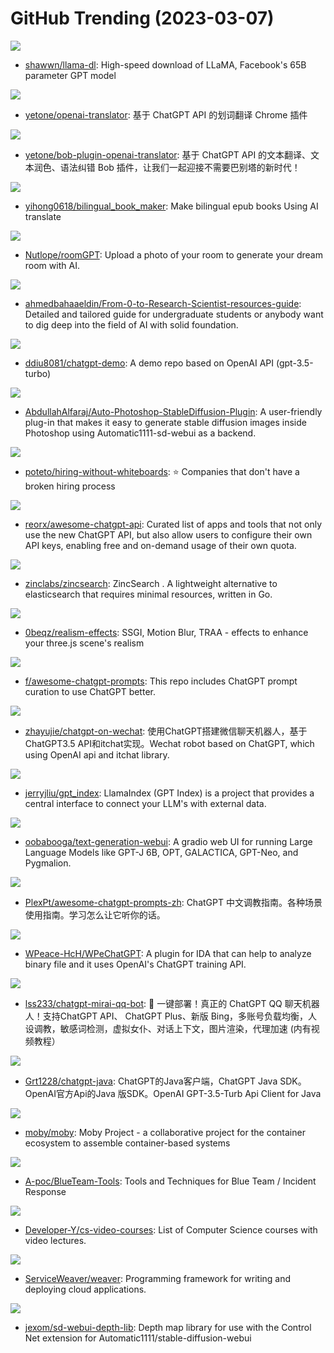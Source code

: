 # GitHub Trending (2023-03-07)

![](https://img.shields.io/badge/Shell-New%20339-green?style=flat-square&logo=appveyor)
- [shawwn/llama-dl](https://github.com/shawwn/llama-dl): High-speed download of LLaMA, Facebook's 65B parameter GPT model

![](https://img.shields.io/badge/TypeScript-New%20793-green?style=flat-square&logo=appveyor)
- [yetone/openai-translator](https://github.com/yetone/openai-translator): 基于 ChatGPT API 的划词翻译 Chrome 插件

![](https://img.shields.io/badge/JavaScript-New%20321-green?style=flat-square&logo=appveyor)
- [yetone/bob-plugin-openai-translator](https://github.com/yetone/bob-plugin-openai-translator): 基于 ChatGPT API 的文本翻译、文本润色、语法纠错 Bob 插件，让我们一起迎接不需要巴别塔的新时代！

![](https://img.shields.io/badge/Python-New%20461-green?style=flat-square&logo=appveyor)
- [yihong0618/bilingual_book_maker](https://github.com/yihong0618/bilingual_book_maker): Make bilingual epub books Using AI translate

![](https://img.shields.io/badge/TypeScript-New%20442-green?style=flat-square&logo=appveyor)
- [Nutlope/roomGPT](https://github.com/Nutlope/roomGPT): Upload a photo of your room to generate your dream room with AI.

![](https://img.shields.io/badge/none-New%2071-green?style=flat-square&logo=appveyor)
- [ahmedbahaaeldin/From-0-to-Research-Scientist-resources-guide](https://github.com/ahmedbahaaeldin/From-0-to-Research-Scientist-resources-guide): Detailed and tailored guide for undergraduate students or anybody want to dig deep into the field of AI with solid foundation.

![](https://img.shields.io/badge/TypeScript-New%20488-green?style=flat-square&logo=appveyor)
- [ddiu8081/chatgpt-demo](https://github.com/ddiu8081/chatgpt-demo): A demo repo based on OpenAI API (gpt-3.5-turbo)

![](https://img.shields.io/badge/JavaScript-New%20286-green?style=flat-square&logo=appveyor)
- [AbdullahAlfaraj/Auto-Photoshop-StableDiffusion-Plugin](https://github.com/AbdullahAlfaraj/Auto-Photoshop-StableDiffusion-Plugin): A user-friendly plug-in that makes it easy to generate stable diffusion images inside Photoshop using Automatic1111-sd-webui as a backend.

![](https://img.shields.io/badge/JavaScript-New%2075-green?style=flat-square&logo=appveyor)
- [poteto/hiring-without-whiteboards](https://github.com/poteto/hiring-without-whiteboards): ⭐️ Companies that don't have a broken hiring process

![](https://img.shields.io/badge/none-New%20453-green?style=flat-square&logo=appveyor)
- [reorx/awesome-chatgpt-api](https://github.com/reorx/awesome-chatgpt-api): Curated list of apps and tools that not only use the new ChatGPT API, but also allow users to configure their own API keys, enabling free and on-demand usage of their own quota.

![](https://img.shields.io/badge/Go-New%2059-green?style=flat-square&logo=appveyor)
- [zinclabs/zincsearch](https://github.com/zinclabs/zincsearch): ZincSearch . A lightweight alternative to elasticsearch that requires minimal resources, written in Go.

![](https://img.shields.io/badge/Roff-New%20149-green?style=flat-square&logo=appveyor)
- [0beqz/realism-effects](https://github.com/0beqz/realism-effects): SSGI, Motion Blur, TRAA - effects to enhance your three.js scene's realism

![](https://img.shields.io/badge/HTML-New%20875-green?style=flat-square&logo=appveyor)
- [f/awesome-chatgpt-prompts](https://github.com/f/awesome-chatgpt-prompts): This repo includes ChatGPT prompt curation to use ChatGPT better.

![](https://img.shields.io/badge/Python-New%20202-green?style=flat-square&logo=appveyor)
- [zhayujie/chatgpt-on-wechat](https://github.com/zhayujie/chatgpt-on-wechat): 使用ChatGPT搭建微信聊天机器人，基于ChatGPT3.5 API和itchat实现。Wechat robot based on ChatGPT, which using OpenAI api and itchat library.

![](https://img.shields.io/badge/Python-New%20244-green?style=flat-square&logo=appveyor)
- [jerryjliu/gpt_index](https://github.com/jerryjliu/gpt_index): LlamaIndex (GPT Index) is a project that provides a central interface to connect your LLM's with external data.

![](https://img.shields.io/badge/Python-New%20155-green?style=flat-square&logo=appveyor)
- [oobabooga/text-generation-webui](https://github.com/oobabooga/text-generation-webui): A gradio web UI for running Large Language Models like GPT-J 6B, OPT, GALACTICA, GPT-Neo, and Pygmalion.

![](https://img.shields.io/badge/none-New%20449-green?style=flat-square&logo=appveyor)
- [PlexPt/awesome-chatgpt-prompts-zh](https://github.com/PlexPt/awesome-chatgpt-prompts-zh): ChatGPT 中文调教指南。各种场景使用指南。学习怎么让它听你的话。

![](https://img.shields.io/badge/Python-New%2037-green?style=flat-square&logo=appveyor)
- [WPeace-HcH/WPeChatGPT](https://github.com/WPeace-HcH/WPeChatGPT): A plugin for IDA that can help to analyze binary file and it uses OpenAI's ChatGPT training API.

![](https://img.shields.io/badge/Python-New%20107-green?style=flat-square&logo=appveyor)
- [lss233/chatgpt-mirai-qq-bot](https://github.com/lss233/chatgpt-mirai-qq-bot): 🚀 一键部署！真正的 ChatGPT QQ 聊天机器人！支持ChatGPT API、 ChatGPT Plus、新版 Bing，多账号负载均衡，人设调教，敏感词检测，虚拟女仆、对话上下文，图片渲染，代理加速 (内有视频教程）

![](https://img.shields.io/badge/Java-New%2052-green?style=flat-square&logo=appveyor)
- [Grt1228/chatgpt-java](https://github.com/Grt1228/chatgpt-java): ChatGPT的Java客户端，ChatGPT Java SDK。OpenAI官方Api的Java 版SDK。OpenAI GPT-3.5-Turb Api Client for Java

![](https://img.shields.io/badge/Go-New%2033-green?style=flat-square&logo=appveyor)
- [moby/moby](https://github.com/moby/moby): Moby Project - a collaborative project for the container ecosystem to assemble container-based systems

![](https://img.shields.io/badge/none-New%2072-green?style=flat-square&logo=appveyor)
- [A-poc/BlueTeam-Tools](https://github.com/A-poc/BlueTeam-Tools): Tools and Techniques for Blue Team / Incident Response

![](https://img.shields.io/badge/none-New%20117-green?style=flat-square&logo=appveyor)
- [Developer-Y/cs-video-courses](https://github.com/Developer-Y/cs-video-courses): List of Computer Science courses with video lectures.

![](https://img.shields.io/badge/Go-New%20409-green?style=flat-square&logo=appveyor)
- [ServiceWeaver/weaver](https://github.com/ServiceWeaver/weaver): Programming framework for writing and deploying cloud applications.

![](https://img.shields.io/badge/JavaScript-New%2063-green?style=flat-square&logo=appveyor)
- [jexom/sd-webui-depth-lib](https://github.com/jexom/sd-webui-depth-lib): Depth map library for use with the Control Net extension for Automatic1111/stable-diffusion-webui

